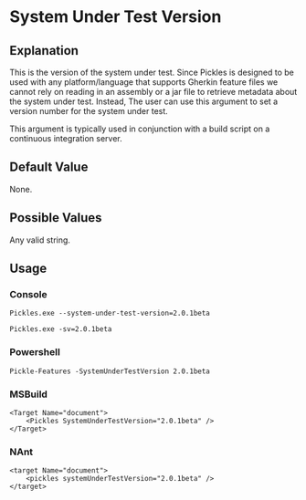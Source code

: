 # System Under Test Version

## Explanation

This is the version of the system under test.  Since Pickles is designed to be used with any platform/language that supports Gherkin feature files we cannot rely on reading in an assembly or a jar file to retrieve metadata about the system under test.  Instead, The user can use this argument to set a version number for the system under test.

This argument is typically used in conjunction with a build script on a continuous integration server.

## Default Value

None.

## Possible Values

Any valid string.

## Usage

### Console

	Pickles.exe --system-under-test-version=2.0.1beta

	Pickles.exe -sv=2.0.1beta

### Powershell

	Pickle-Features -SystemUnderTestVersion 2.0.1beta

### MSBuild

    <Target Name="document">
        <Pickles SystemUnderTestVersion="2.0.1beta" />
    </Target>

### NAnt

    <target Name="document">
        <pickles systemUnderTestVersion="2.0.1beta" />
    </target>
